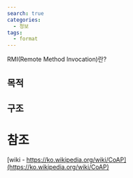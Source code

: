 ```yaml
---
search: true
categories: 
  - 정보
tags: 
  - format
---
```

RMI(Remote Method Invocation)란?

## 목적

## 구조


# 참조
[wiki - https://ko.wikipedia.org/wiki/CoAP](https://ko.wikipedia.org/wiki/CoAP)
<!--stackedit_data:
eyJoaXN0b3J5IjpbLTEzNjQ5OTE5NjNdfQ==
-->
